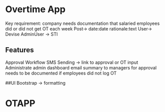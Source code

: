 # Overtime App

Key requirement: company needs documentation that salaried employees did or did not get OT each week
Post-> date:date rationale:text
User-> Devise
AdminUser -> STI

## Features
Approval Workflow
SMS Sending -> link to approval or OT input
Administrate admin dashboard
email summary to managers for approval
needs to be documented if employees did not log OT

##UI
Bootstrap -> formatting


# OTAPP
